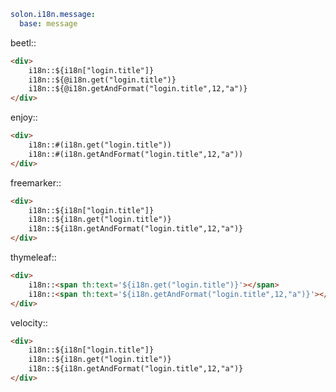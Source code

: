 

```yml
solon.i18n.message:
  base: message
```



beetl::
```html
<div>
    i18n::${i18n["login.title"]}
    i18n::${@i18n.get("login.title")}
    i18n::${@i18n.getAndFormat("login.title",12,"a")}
</div>
```

enjoy::
```html
<div>
    i18n::#(i18n.get("login.title"))
    i18n::#(i18n.getAndFormat("login.title",12,"a"))
</div>
```

freemarker::
```html
<div>
    i18n::${i18n["login.title"]}
    i18n::${i18n.get("login.title")}
    i18n::${i18n.getAndFormat("login.title",12,"a")}
</div>
```

thymeleaf::
```html
<div>
    i18n::<span th:text='${i18n.get("login.title")}'></span>
    i18n::<span th:text='${i18n.getAndFormat("login.title",12,"a")}'></span>
</div>
```

velocity::
```html
<div>
    i18n::${i18n["login.title"]}
    i18n::${i18n.get("login.title")}
    i18n::${i18n.getAndFormat("login.title",12,"a")}
</div>
```